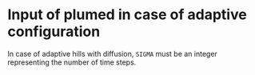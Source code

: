 
# Input of plumed in case of adaptive configuration
In case of adaptive hills with diffusion, `SIGMA` must be an integer representing the number of time steps. 

